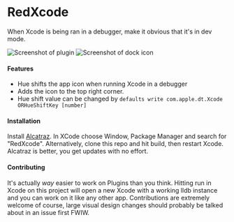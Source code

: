 RedXcode
========

When Xcode is being ran in a debugger, make it obvious that it's in dev mode.

![Screenshot of plugin](https://raw.githubusercontent.com/orta/RedXcode/master/web/screenshot.png)
![Screenshot of dock icon](https://raw.githubusercontent.com/orta/RedXcode/master/web/screenshot2.png)

#### Features

* Hue shifts the app icon when running Xcode in a debugger
* Adds the icon to the top right corner.
* Hue shift value can be changed by `defaults write com.apple.dt.Xcode ORHueShiftKey [number]`

#### Installation

Install [Alcatraz](http://alcatraz.io/). In XCode choose Window, Package Manager and search for "RedXcode". Alternatively, clone this repo and hit build, then restart Xcode. Alcatraz is better, you get updates with no effort.

#### Contributing

It's actually _way_ easier to work on Plugins than you think. Hitting run in Xcode on this project will open a new Xcode with a working lldb instance and you can work on it like any other app. Contributions are extremely welcome of course, large visual design changes should probably be talked about in an issue first FWIW.
